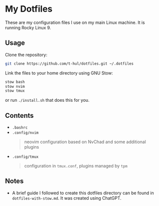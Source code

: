 # My Dotfiles

These are my configuration files I use on my main Linux machine.
It is running Rocky Linux 9.

## Usage

Clone the repository:

```sh
git clone https://github.com/t-hul/dotfiles.git ~/.dotfiles
```

Link the files to your home directory using GNU Stow:

```sh
stow bash
stow nvim
stow tmux
```

or run `./install.sh` that does this for you.

## Contents

- `.bashrc`
- `.config/nvim`
    >neovim configuration based on NvChad and some additional plugins
- `.config/tmux`
    >configuration in `tmux.conf`, plugins managed by `tpm`


## Notes

- A brief guide I followed to create this dotfiles directory can be found in `dotfiles-with-stow.md`. It was created using ChatGPT.

